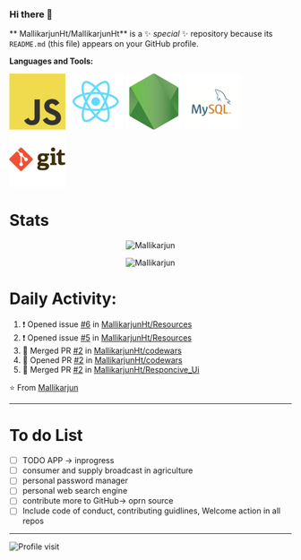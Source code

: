 ### Hi there 👋


** MallikarjunHt/MallikarjunHt** is a ✨ _special_ ✨ repository because its `README.md` (this file) appears on your GitHub profile.
<!--
Here are some ideas to get you started:
- 🔭 I’m currently working on React, Spring Boot
- 🌱 I’m currently learning Rect, Java, Elastic Search, java Script
- 🤔 I’m looking for help with Front End 
- 💬 Ask me about ...
- 📫 How to reach me: [![Connect on LinkedIn](https://img.shields.io/badge/--linkedin?label=LinkedIn&logo=LinkedIn&style=social)](https://www.linkedin.com/in/mallikarjunht)[![Blog](https://img.shields.io/badge/--blog?label=Blog&logo=Blogger&style=social)](https://csitexp.blogspot.com/)
- 😄 Pronouns: ...
- ⚡ Fun fact: ...
-->

**Languages and Tools:**  

<code><img height="100" src="https://raw.githubusercontent.com/github/explore/80688e429a7d4ef2fca1e82350fe8e3517d3494d/topics/javascript/javascript.png"></code>
<code><img height="100" src="https://raw.githubusercontent.com/github/explore/80688e429a7d4ef2fca1e82350fe8e3517d3494d/topics/react/react.png"></code>
<code><img height="100" src="https://raw.githubusercontent.com/github/explore/80688e429a7d4ef2fca1e82350fe8e3517d3494d/topics/nodejs/nodejs.png"></code>
<code><img height="100" src="https://raw.githubusercontent.com/github/explore/80688e429a7d4ef2fca1e82350fe8e3517d3494d/topics/mysql/mysql.png"></code>
<code><img height="100" src="https://raw.githubusercontent.com/github/explore/80688e429a7d4ef2fca1e82350fe8e3517d3494d/topics/git/git.png"></code>  
# Stats
<p align="center"> <img src="https://github-readme-stats.vercel.app/api?username=MallikarjunHt&show_icons=true&count_private=true&theme=radical" alt="Mallikarjun" /></p>  
<p align="center"> <img src="https://github-readme-stats.vercel.app/api/top-langs/?username=MallikarjunHt&theme=tokyonight&langs_count=10&layout=compact" alt="Mallikarjun" /></p>  
  
# **Daily Activity:**  

<!--START_SECTION:activity-->
1. ❗️ Opened issue [#6](https://github.com/MallikarjunHt/Resources/issues/6) in [MallikarjunHt/Resources](https://github.com/MallikarjunHt/Resources)
2. ❗️ Opened issue [#5](https://github.com/MallikarjunHt/Resources/issues/5) in [MallikarjunHt/Resources](https://github.com/MallikarjunHt/Resources)
3. 🎉 Merged PR [#2](https://github.com/MallikarjunHt/codewars/pull/2) in [MallikarjunHt/codewars](https://github.com/MallikarjunHt/codewars)
4. 💪 Opened PR [#2](https://github.com/MallikarjunHt/codewars/pull/2) in [MallikarjunHt/codewars](https://github.com/MallikarjunHt/codewars)
5. 🎉 Merged PR [#2](https://github.com/MallikarjunHt/Responcive_Ui/pull/2) in [MallikarjunHt/Responcive_Ui](https://github.com/MallikarjunHt/Responcive_Ui)
<!--END_SECTION:activity-->

⭐️ From [Mallikarjun](https://github.com/MallikarjunHt) 
  
***
# To do List
- [ ] TODO APP -> inprogress
- [ ] consumer and supply broadcast in agriculture  
- [ ] personal password manager  
- [ ] personal web search engine  
- [ ] contribute more to GitHub-> oprn source  
- [ ] Include code of conduct, contributing guidlines, Welcome action in all repos
***
![Profile visit](https://profile-counter.glitch.me/MallikarjunHt/count.svg)
